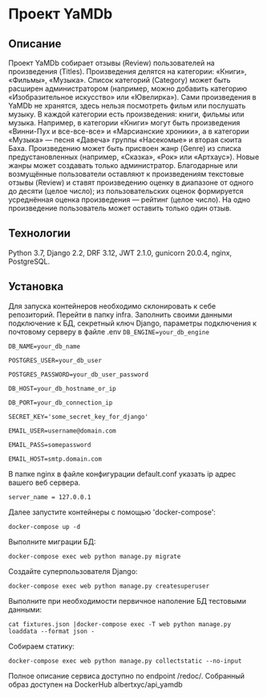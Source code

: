 # Проект YaMDb
## Описание
Проект YaMDb собирает отзывы (Review) пользователей на произведения (Titles). Произведения делятся на категории: «Книги», «Фильмы», «Музыка». Список категорий (Category) может быть расширен администратором (например, можно добавить категорию «Изобразительное искусство» или «Ювелирка»).
Сами произведения в YaMDb не хранятся, здесь нельзя посмотреть фильм или послушать музыку.
В каждой категории есть произведения: книги, фильмы или музыка. Например, в категории «Книги» могут быть произведения «Винни-Пух и все-все-все» и «Марсианские хроники», а в категории «Музыка» — песня «Давеча» группы «Насекомые» и вторая сюита Баха.
Произведению может быть присвоен жанр (Genre) из списка предустановленных (например, «Сказка», «Рок» или «Артхаус»). Новые жанры может создавать только администратор.
Благодарные или возмущённые пользователи оставляют к произведениям текстовые отзывы (Review) и ставят произведению оценку в диапазоне от одного до десяти (целое число); из пользовательских оценок формируется усреднённая оценка произведения — рейтинг (целое число). На одно произведение пользователь может оставить только один отзыв.
## Технологии
Python 3.7, Django 2.2, DRF 3.12, JWT 2.1.0, gunicorn 20.0.4, nginx, PostgreSQL.

## Установка
Для запуска контейнеров необходимо склонировать к себе репозиторий.
Перейти в папку infra.
Заполнить своими данными подключение к БД, секретный ключ Django, параметры подключения к почтовому серверу в файле .env
`DB_ENGINE=your_db_engine`

`DB_NAME=your_db_name`

`POSTGRES_USER=your_db_user`

`POSTGRES_PASSWORD=your_db_user_password`

`DB_HOST=your_db_hostname_or_ip`

`DB_PORT=your_db_connection_ip`

`SECRET_KEY='some_secret_key_for_django'`

`EMAIL_USER=username@domain.com`

`EMAIL_PASS=somepassword`

`EMAIL_HOST=smtp.domain.com`

В папке nginx в файле конфигурации default.conf указать ip адрес вашего веб сервера.

`server_name = 127.0.0.1`

Далее запустите контейнеры с помощью 'docker-compose':

`docker-compose up -d`

Выполните миграции БД:

`docker-compose exec web python manage.py migrate`

Создайте суперпользователя Django:

`docker-compose exec web python manage.py createsuperuser`

Выполните при необходимости первичное наполение БД тестовыми данными:

`cat fixtures.json |docker-compose exec -T web python manage.py loaddata --format json -`

Собираем статику:

`docker-compose exec web python manage.py collectstatic --no-input `

Полное описание сервиса доступно по endpoint /redoc/.
Собранный образ доступен на DockerHub albertxyc/api_yamdb
